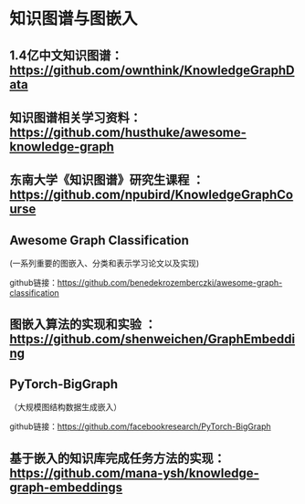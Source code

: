 # 知识图谱与图嵌入

## 1.4亿中文知识图谱：https://github.com/ownthink/KnowledgeGraphData

## 知识图谱相关学习资料：https://github.com/husthuke/awesome-knowledge-graph

## 东南大学《知识图谱》研究生课程 ：https://github.com/npubird/KnowledgeGraphCourse

## Awesome Graph Classification
(一系列重要的图嵌入、分类和表示学习论文以及实现)

github链接：https://github.com/benedekrozemberczki/awesome-graph-classification

## 图嵌入算法的实现和实验 ：https://github.com/shenweichen/GraphEmbedding

## PyTorch-BigGraph
（大规模图结构数据生成嵌入）

github链接：https://github.com/facebookresearch/PyTorch-BigGraph

## 基于嵌入的知识库完成任务方法的实现：https://github.com/mana-ysh/knowledge-graph-embeddings
